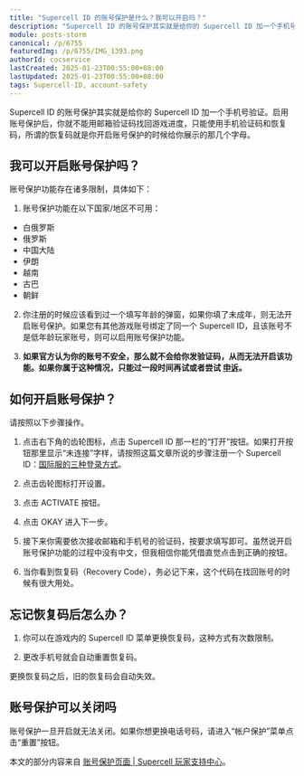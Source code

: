 ```yaml
---
title: "Supercell ID 的账号保护是什么？我可以开启吗？"
description: "Supercell ID 的账号保护其实就是给你的 Supercell ID 加一个手机号验证。启用账号保护后，你就不能用邮箱验证码找回游戏进度，只能使用手机验证码和恢复码，所谓的恢复码就是你开启账号保护的时候给你展示的那几个字母。"
module: posts-storm
canonical: /p/6755
featuredImg: /p/6755/IMG_1393.png
authorId: cocservice
lastCreated: 2025-01-23T00:55:00+08:00
lastUpdated: 2025-01-23T00:55:00+08:00
tags: Supercell-ID, account-safety
---
```


Supercell ID 的账号保护其实就是给你的 Supercell ID 加一个手机号验证。启用账号保护后，你就不能用邮箱验证码找回游戏进度，只能使用手机验证码和恢复码，所谓的恢复码就是你开启账号保护的时候给你展示的那几个字母。

## 我可以开启账号保护吗？

账号保护功能存在诸多限制，具体如下：

1. 账号保护功能在以下国家/地区不可用：

- 白俄罗斯
- 俄罗斯
- 中国大陆
- 伊朗
- 越南
- 古巴
- 朝鲜

2. 你注册的时候应该看到过一个填写年龄的弹窗，如果你填了未成年，则无法开启账号保护。如果您有其他游戏账号绑定了同一个 Supercell ID，且该账号不是低年龄玩家账号，则可以启用账号保护功能。

3. **如果官方认为你的账号不安全，那么就不会给你发验证码，从而无法开启该功能。如果你属于这种情况，只能过一段时间再试或者尝试 [申诉](/p/6605)。**

## 如何开启账号保护？

请按照以下步骤操作。

1. 点击右下角的齿轮图标，点击 Supercell ID 那一栏的“打开”按钮。如果打开按钮那里显示“未连接”字样，请按照这篇文章所说的步骤注册一个 Supercell ID：[国际服的三种登录方式](/p/3114)。

<Pic src="/p/6755/IMG_1390.jpg" width="1330" height="972" alt="coc 的设置页面" :lazyLoading="false" />

2. 点击齿轮图标打开设置。

<Pic src="/p/6755/IMG_1391.jpg" width="2290" height="1170" alt="Supercell ID 奖励页面" />

3. 点击 ACTIVATE 按钮。

<Pic src="/p/6755/IMG_1392.jpg" width="2290" height="1170" alt="Supercell ID 设置" />

4. 点击 OKAY 进入下一步。

<Pic src="/p/6755/IMG_1393.jpg" width="2532" height="1170" alt="账号保护功能的介绍" />

5. 接下来你需要依次接收邮箱和手机号的验证码，按要求填写即可。虽然说开启账号保护功能的过程中没有中文，但我相信你能凭借直觉点击到正确的按钮。

6. 当你看到恢复码（Recovery Code），务必记下来，这个代码在找回账号的时候有很大用处。

## 忘记恢复码后怎么办？

1. 你可以在游戏内的 Supercell ID 菜单更换恢复码，这种方式有次数限制。

2. 更改手机号就会自动重置恢复码。

更换恢复码之后，旧的恢复码会自动失效。

## 账号保护可以关闭吗

账号保护一旦开启就无法关闭。如果你想更换电话号码，请进入“帐户保护”菜单点击“重置”按钮。

<PostCopyright>

本文的部分内容来自 [账号保护页面 | Supercell 玩家支持中心](https://support.supercell.com/hay-day/zh_cn/articles/ap.html)。

</PostCopyright>